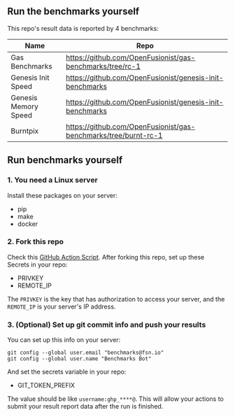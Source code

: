 ## Run the benchmarks yourself

This repo's result data is reported by 4 benchmarks:

| Name | Repo |
| ---- | ---- |
| Gas Benchmarks | https://github.com/OpenFusionist/gas-benchmarks/tree/rc-1 |
| Genesis Init Speed | https://github.com/OpenFusionist/genesis-init-benchmarks |
| Genesis Memory Speed | https://github.com/OpenFusionist/genesis-init-benchmarks |
| Burntpix | https://github.com/OpenFusionist/gas-benchmarks/tree/burnt-rc-1 |

## Run benchmarks yourself

### 1. You need a Linux server

Install these packages on your server:

- pip
- make
- docker

### 2. Fork this repo

Check this [GitHub Action Script](https://github.com/OpenFusionist/benchmarks-data-results/blob/main/.github/workflows/run_all.yml). After forking this repo, set up these Secrets in your repo:

- PRIVKEY
- REMOTE_IP

The `PRIVKEY` is the key that has authorization to access your server, and the `REMOTE_IP` is your server's IP address.

### 3. (Optional) Set up git commit info and push your results

You can set up this info on your server:

```
git config --global user.email "benchmarks@fsn.io"
git config --global user.name "Benchmarks Bot"
```

And set the secrets variable in your repo:

- GIT_TOKEN_PREFIX

The value should be like `username:ghp_****@`. This will allow your actions to submit your result report data after the run is finished.


